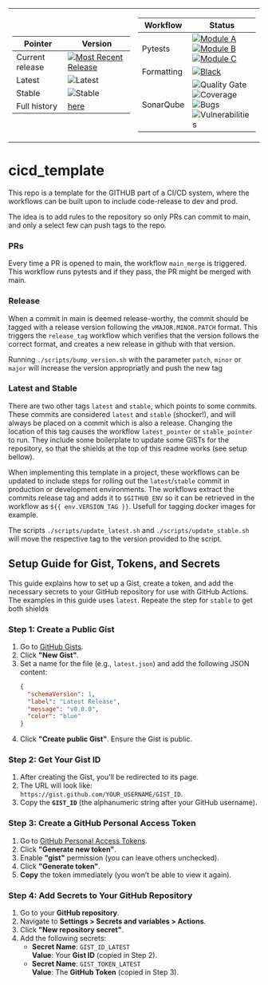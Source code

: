 <table>
  <tr>
    <td width="50%" style="text-align: left;">

| Pointer          | Version |
|------------------|---------|
| Current release    | [![Most Recent Release](https://img.shields.io/github/v/release/Martijho/cicd_template)](https://github.com/Martijho/cicd_template/releases/latest) |
| Latest             | ![Latest](https://img.shields.io/endpoint?url=https://gist.githubusercontent.com/Martijho/a55d7787586c5e7f5b7e09588757e696/raw/latest.json)  |
| Stable             | ![Stable](https://img.shields.io/endpoint?url=https://gist.githubusercontent.com/Martijho/7a50d807ec91d1e85af92d83f0949631/raw/stable.json) |
| Full history       | [here](https://gist.github.com/Martijho/cdc1e310d9f336ef1c7543d1e3cea78e) |

   </td>
    <td width="50%" style="text-align: right;">

| Workflow         | Status |
|------------------|--------|
| Pytests          | [![Module A](https://github.com/Martijho/cicd_template/actions/workflows/test_module_a.yml/badge.svg)](https://github.com/Martijho/cicd_template/actions/workflows/test_module_a.yml) <br> [![Module B](https://github.com/Martijho/cicd_template/actions/workflows/test_module_b.yml/badge.svg)](https://github.com/Martijho/cicd_template/actions/workflows/test_module_b.yml) <br> [![Module C](https://github.com/Martijho/cicd_template/actions/workflows/test_module_c.yml/badge.svg)](https://github.com/Martijho/cicd_template/actions/workflows/test_module_c.yml) |
| Formatting       | [![Black](https://github.com/Martijho/cicd_template/actions/workflows/black_formatting.yml/badge.svg)](https://github.com/Martijho/cicd_template/actions/workflows/black_formatting.yml) |
| SonarQube        | ![Quality Gate](https://sonarcloud.io/api/project_badges/measure?project=Martijho_cicd_template&metric=alert_status) <br> ![Coverage](https://sonarcloud.io/api/project_badges/measure?project=Martijho_cicd_template&metric=coverage) <br> ![Bugs](https://sonarcloud.io/api/project_badges/measure?project=Martijho_cicd_template&metric=bugs) <br> ![Vulnerabilities](https://sonarcloud.io/api/project_badges/measure?project=Martijho_cicd_template&metric=vulnerabilities) |

   </td>
  </tr>
</table>

# cicd_template
This repo is a template for the GITHUB part of a CI/CD system, where the workflows can be built upon to include code-release to dev and prod. 

The idea is to add rules to the repository so only PRs can commit to main, and only a select few can push tags to the repo. 

### PRs
Every time a PR is opened to main, the workflow `main_merge` is triggered. This workflow runs pytests and if they pass, the PR might be merged with main.

### Release
When a commit in main is deemed release-worthy, the commit should be tagged with a release version following the `vMAJOR.MINOR.PATCH` format.
This triggers the `release_tag` workflow which verifies that the version follows the correct format, and creates a new release in github with that version. 

Running `./scripts/bump_version.sh` with the parameter `patch`, `minor` or `major` will increase the version appropriatly and push the new tag

### Latest and Stable
There are two other tags `latest` and `stable`, which points to some commits. These commits are considered `latest` and `stable` (shocker!), 
and will always be placed on a commit which is also a release. 
Changing the location of this tag causes the workflow `latest_pointer` or `stable_pointer` to run. They include some boilerplate to update some GISTs
for the repository, so that the shields at the top of this readme works (see setup bellow).

When implementing this template in a project, these workflows can be updated to include steps for rolling out the `latest`/`stable` commit in production or development environments. 
The workflows extract the commits release tag and adds it to `$GITHUB_ENV` so it can be retrieved in the workflow as `${{ env.VERSION_TAG }}`. Usefull for tagging docker images for example.

The scripts `./scripts/update_latest.sh` and `./scripts/update_stable.sh` will move the respective tag to the version provided to the script. 
     

## Setup Guide for Gist, Tokens, and Secrets

This guide explains how to set up a Gist, create a token, and add the necessary secrets to your GitHub repository for use with GitHub Actions.
The examples in this guide uses `latest`. Repeate the step for `stable` to get both shields

### Step 1: Create a Public Gist
1. Go to [GitHub Gists](https://gist.github.com/).
2. Click **"New Gist"**.
3. Set a name for the file (e.g., `latest.json`) and add the following JSON content:
    ```json
    {
      "schemaVersion": 1,
      "label": "Latest Release",
      "message": "v0.0.0",
      "color": "blue"
    }
    ```
4. Click **"Create public Gist"**. Ensure the Gist is public.

### Step 2: Get Your Gist ID
1. After creating the Gist, you'll be redirected to its page.
2. The URL will look like:  
    `https://gist.github.com/YOUR_USERNAME/GIST_ID`.
3. Copy the **`GIST_ID`** (the alphanumeric string after your GitHub username).

### Step 3: Create a GitHub Personal Access Token
1. Go to [GitHub Personal Access Tokens](https://github.com/settings/tokens).
2. Click **"Generate new token"**.
3. Enable **"gist"** permission (you can leave others unchecked).
4. Click **"Generate token"**.
5. **Copy** the token immediately (you won’t be able to view it again).

### Step 4: Add Secrets to Your GitHub Repository
1. Go to your **GitHub repository**.
2. Navigate to **Settings > Secrets and variables > Actions**.
3. Click **"New repository secret"**.
4. Add the following secrets:
   - **Secret Name**: `GIST_ID_LATEST`  
     **Value**: Your **Gist ID** (copied in Step 2).
   - **Secret Name**: `GIST_TOKEN_LATEST`  
     **Value**: The **GitHub Token** (copied in Step 3).
